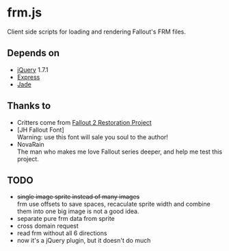 # frm.js
Client side scripts for loading and rendering Fallout's FRM files.

## Depends on

*   [jQuery](http://jquery.com/) 1.7.1
*   [Express](http://expressjs.com/)
*   [Jade](http://jade-lang.com/)

## Thanks to

*   Critters come from [Fallout 2 Restoration Project](http://www.killap.net/)
*   [JH Fallout Font]  
    Warning: use this font will sale you soul to the author!
*   NovaRain  
    The man who makes me love Fallout series deeper, and help me test this project.

## TODO
*   <del>single image sprite instead of many images</del>  
    frm use offsets to save spaces, recaculate sprite width and combine them into one big image is not a good idea.
*   separate pure frm data from sprite
*   cross domain request
*   read frm without all 6 directions
*   now it's a jQuery plugin, but it doesn't do much
